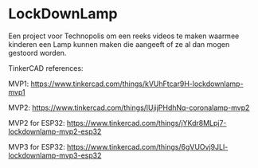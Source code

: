 # LockDownLamp
Een project voor Technopolis om een reeks videos te maken waarmee kinderen een Lamp kunnen maken die aangeeft of ze al dan mogen gestoord worden.

TinkerCAD references:

MVP1: https://www.tinkercad.com/things/kVUhFtcar9H-lockdownlamp-mvp1

MVP2: https://www.tinkercad.com/things/lUjijPHdhNq-coronalamp-mvp2

MVP2 for ESP32: https://www.tinkercad.com/things/jYKdr8MLpj7-lockdownlamp-mvp2-esp32

MVP3 for ESP32: https://www.tinkercad.com/things/6gVUOvj9JLl-lockdownlamp-mvp3-esp32

